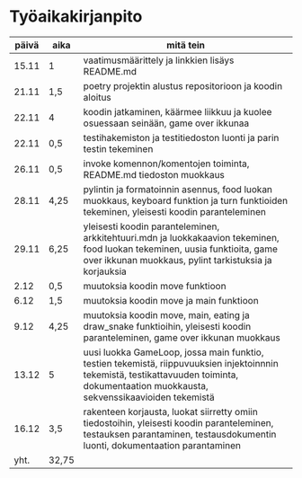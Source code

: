 # Työaikakirjanpito
 | **päivä** | **aika** | **mitä tein** 
 | --------- | -------- | ------------- 
 | 15.11 | 1 | vaatimusmäärittely ja linkkien lisäys README.md 
 | 21.11 | 1,5 | poetry projektin alustus repositorioon ja koodin aloitus
 | 22.11 | 4 | koodin jatkaminen, käärmee liikkuu ja kuolee osuessaan seinään, game over ikkunaa
 | 22.11 | 0,5 | testihakemiston ja testitiedoston luonti ja parin testin tekeminen
 | 26.11 | 0,5 | invoke komennon/komentojen toiminta, README.md tiedoston muokkaus
 | 28.11 | 4,25 | pylintin ja formatoinnin asennus, food luokan muokkaus, keyboard funktion ja turn funktioiden tekeminen, yleisesti koodin paranteleminen
 | 29.11 | 6,25 | yleisesti koodin paranteleminen, arkkitehtuuri.mdn ja luokkakaavion tekeminen, food luokan tekeminen, uusia funktioita, game over ikkunan muokkaus, pylint tarkistuksia ja korjauksia
 | 2.12 | 0,5 | muutoksia koodin move funktioon
 | 6.12 | 1,5 | muutoksia koodin move ja main funktioon
 | 9.12 | 4,25 | muutoksia koodin move, main, eating ja draw_snake funktioihin, yleisesti koodin paranteleminen, game over ikkunan muokkaus
 | 13.12 | 5 | uusi luokka GameLoop, jossa main funktio, testien tekemistä, riippuvuuksien injektoinnnin tekemistä, testikattavuuden toiminta, dokumentaation muokkausta, sekvenssikaavioiden tekemistä
 | 16.12 | 3,5 | rakenteen korjausta, luokat siirretty omiin tiedostoihin, yleisesti koodin paranteleminen, testauksen parantaminen, testausdokumentin luonti, dokumentaation parantaminen
 | yht. | 32,75
